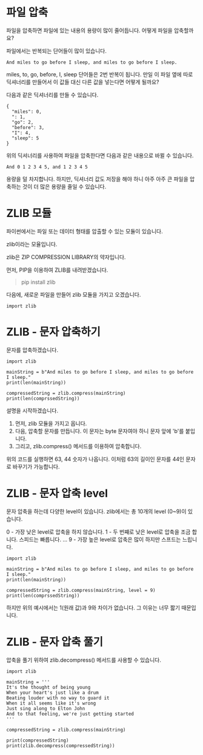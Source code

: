 # 파일 압축
파일을 압축하면 파일에 있는 내용의 용량이 많이 줄어듭니다. 어떻게 파일을 압축할까요?

파일에서는 반복되는 단어들이 많이 있습니다.

```
And miles to go before I sleep, and miles to go before I sleep.
```

miles, to, go, before, I, sleep 단어들은 2번 반복이 됩니다. 만일 이 파일 옆에 따로 딕셔너리를 만들어서 이 값들 대신 다른 값을 넣는다면 어떻게 될까요?

다음과 같은 딕셔너리를 만들 수 있습니다.

```
{
  "miles": 0,
  ": 1,
  "go": 2,
  "before": 3,
  "I": 4,
  "sleep": 5
}
```

위의 딕셔너리를 사용하여 파일을 압축한다면 다음과 같은 내용으로 바뀔 수 있습니다.

```
And 0 1 2 3 4 5, and 1 2 3 4 5
```

용량을 덜 차지합니다. 하지만, 딕셔너리 값도 저장을 해야 하니 아주 아주 큰 파일을 압축하는 것이 더 많은 용량을 줄일 수 있습니다.

# ZLIB 모듈
파이썬에서는 파일 또는 데이터 형태를 압출할 수 있는 모듈이 있습니다.

zlib이라는 모율입니다.

zlib은 ZIP COMPRESSION LIBRARY의 약자입니다.

먼저, PIP을 이용하여 ZLIB를 내려받겠습니다.

> pip install zlib

다음에, 새로운 파일을 만들어 zlib 모듈을 가지고 오겠습니다.

```
import zlib
```

# ZLIB - 문자 압축하기
문자를 압축하겠습니다.

```
import zlib

mainString = b"And miles to go before I sleep, and miles to go before I sleep."
print(len(mainString))

compressedString = zlib.compress(mainString)
print(len(comprssedString))
```

설명을 시작하겠습니다.

1. 먼저, zlib 모듈을 가지고 옵니다.
2. 다음, 압축할 문자를 만듭니다. 이 문자는 byte 문자여야 하니 문자 앞에 'b'를 붙입니다.
3. 그리고, zlib.compress() 메서드를 이용하여 압축합니다.

위의 코드를 실행하면 63, 44 숫자가 나옵니다. 이처럼 63의 길이인 문자를 44인 문자로 바꾸기가 가능합니다.

# ZLIB - 문자 압축 level
문자 압축을 하는데 다양한 level이 있습니다. zlib에서는 총 10개의 level (0~9)이 있습니다.

0 - 가장 낮은 level로 압축을 하지 않습니다.
1 - 두 번쨰로 낮은 level로 압축을 조금 합니다. 스피드는 빠릅니다.
...
9 - 가장 높은 level로 압축은 많이 하지만 스프드는 느립니다.

```
import zlib

mainString = b"And miles to go before I sleep, and miles to go before I sleep."
print(len(mainString))

compressedString = zlib.compress(mainString, level = 9)
print(len(comprssedString))
```

하지만 위의 예시에서는 1(원래 값)과 9와 차이가 없습니다. 그 이유는 너무 짧기 때문입니다.

# ZLIB - 문자 압축 풀기
압축을 풀기 위하여 zlib.decompress() 메서드를 사용할 수 있습니다.

```
import zlib

mainString = '''
It's the thought of being young
When your heart's just like a drum
Beating louder with no way to guard it
When it all seems like it's wrong
Just sing along to Elton John
And to that feeling, we're just getting started
'''

compressedString = zlib.compress(mainString)

print(compressedString)
print(zlib.decompress(compressedString))
```
